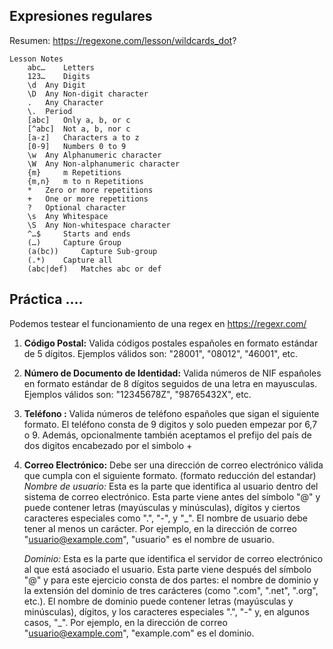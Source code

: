 ## Expresiones regulares

Resumen: https://regexone.com/lesson/wildcards_dot?

```
Lesson Notes
 	abc… 	Letters
	123… 	Digits
	\d 	Any Digit
	\D 	Any Non-digit character
	. 	Any Character
	\. 	Period
	[abc] 	Only a, b, or c
	[^abc] 	Not a, b, nor c
	[a-z] 	Characters a to z
	[0-9] 	Numbers 0 to 9
	\w 	Any Alphanumeric character
	\W 	Any Non-alphanumeric character
	{m} 	m Repetitions
	{m,n} 	m to n Repetitions
	* 	Zero or more repetitions
	+ 	One or more repetitions
	? 	Optional character
	\s 	Any Whitespace
	\S 	Any Non-whitespace character
	^…$ 	Starts and ends
	(…) 	Capture Group
	(a(bc)) 	Capture Sub-group
	(.*) 	Capture all
	(abc|def) 	Matches abc or def
```

## Práctica ....

Podemos testear el funcionamiento de una regex en https://regexr.com/

1. **Código Postal:** Valida códigos postales españoles en formato estándar de 5 dígitos. Ejemplos válidos son: "28001", "08012", "46001", etc.

2. **Número de Documento de Identidad:** Valida números de NIF españoles en formato estándar de 8 dígitos seguidos de una letra en mayusculas. Ejemplos válidos son: "12345678Z", "98765432X", etc.

4. **Teléfono :** Valida números de teléfono españoles que sigan el siguiente formato.
   El teléfono consta de 9 digitos y solo pueden empezar por 6,7 o 9. Además, opcionalmente también aceptamos el prefijo del país de dos digitos encabezado por el simbolo +

5. **Correo Electrónico:** Debe ser una dirección de correo electrónico válida que cumpla con el siguiente formato. (formato reducción del estandar)
    *Nombre de usuario:* Esta es la parte que identifica al usuario dentro del sistema de correo electrónico. Esta parte viene antes del símbolo "@" y puede contener letras (mayúsculas y minúsculas), dígitos y ciertos caracteres especiales como ".", "-", y "_". El nombre de usuario debe tener al menos un carácter. Por ejemplo, en la dirección de correo "usuario@example.com", "usuario" es el nombre de usuario.

    *Dominio:* Esta es la parte que identifica el servidor de correo electrónico al que está asociado el usuario. Esta parte viene después del símbolo "@" y para este ejercicio consta de dos partes: el nombre de dominio y la extensión del dominio de tres carácteres (como ".com", ".net", ".org", etc.). El nombre de dominio puede contener letras (mayúsculas y minúsculas), dígitos, y los caracteres especiales ".", "-" y, en algunos casos, "_". Por ejemplo, en la dirección de correo "usuario@example.com", "example.com" es el dominio.   
   
